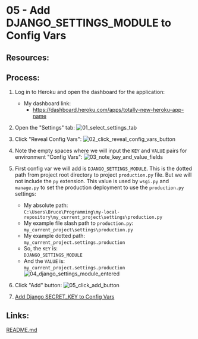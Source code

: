 # 05 - Add DJANGO_SETTINGS_MODULE to Config Vars

## Resources:

## Process:

1. Log in to Heroku and open the dashboard for the application:
    * My dashboard link:
        * https://dashboard.heroku.com/apps/totally-new-heroku-app-name

1. Open the "Settings" tab:
![01_select_settings_tab](https://user-images.githubusercontent.com/47562501/174794887-19f35b84-3729-40f4-b8b5-9284924dfe72.png)

1. Click "Reveal Config Vars":
![02_click_reveal_config_vars_button](https://user-images.githubusercontent.com/47562501/174794919-a0037f90-da9d-4878-8f5a-a1191d084f8c.png)

1. Note the empty spaces where we will input the `KEY` and `VALUE` pairs for environment "Config Vars":
![03_note_key_and_value_fields](https://user-images.githubusercontent.com/47562501/174794940-3e288522-39f5-4ca7-8b01-afaa5ef3312a.png)

1. First config var we will add is `DJANGO_SETTINGS_MODULE`. This is the dotted path from project root directory to project `production.py` file. But we will not include the `py` extension. This value is used by `wsgi.py` and `manage.py` to set the production deployment to use the `production.py` settings:
    * My absolute path:  
    `C:\Users\Bruce\Programming\my-local-repository\my_current_project\settings\production.py`
    * My example file slash path to `production.py`:  
    `my_current_project\settings\production.py`
    * My example dotted path:  
    `my_current_project.settings.production`
    * So, the `KEY` is:  
    `DJANGO_SETTINGS_MODULE`
    * And the `VALUE` is:  
    `my_current_project.settings.production`
![04_django_settings_module_entered](https://user-images.githubusercontent.com/47562501/174794977-931e5f9f-9c5d-4097-ab33-881184de6d9d.png)

1. Click "Add" button:
![05_click_add_button](https://user-images.githubusercontent.com/47562501/174795002-59dafe00-8764-49e8-8607-2fcabc7e33e2.png)

1. [Add Django SECRET_KEY to Config Vars](06_add_secret_key_to_config_vars.md)

## Links:
[README.md](../README.md)